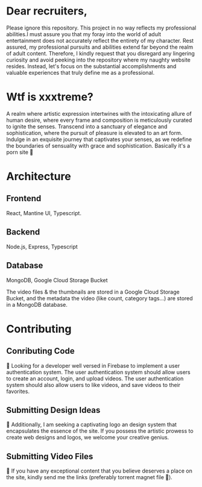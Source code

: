 # Dear recruiters, 
Please ignore this repository. This project in no way reflects my professional abilities.I must assure you that my foray into the world of adult entertainment does not accurately reflect the entirety of my character. Rest assured, my professional pursuits and abilities extend far beyond the realm of adult content.
Therefore, I kindly request that you disregard any lingering curiosity and avoid peeking into the repository where my naughty website resides. Instead, let's focus on the substantial accomplishments and valuable experiences that truly define me as a professional.

# Wtf is xxxtreme?

A realm where artistic expression intertwines with the intoxicating allure of human desire, where every frame and composition is meticulously curated to ignite the senses. Transcend into a sanctuary of elegance and sophistication, where the pursuit of pleasure is elevated to an art form. Indulge in an exquisite journey that captivates your senses, as we redefine the boundaries of sensuality with grace and sophistication.
Basically it's a porn site 🍆

# Architecture

## Frontend
React, Mantine UI, Typescript.

## Backend
Node.js, Express, Typescript

## Database
MongoDB, Google Cloud Storage Bucket

The video files & the thumbnails are stored in a Google Cloud Storage Bucket, and the metadata the video (like count, category tags...) are stored in a MongoDB database. 

# Contributing

## Conributing Code
🫵 Looking for a developer well versed in Firebase to implement a user authentication system. The user authentication system should allow users to create an account, login, and upload videos. The user authentication system should also allow users to like videos, and save videos to their favorites.

## Submitting Design Ideas
🫵 Additionally, I am seeking a captivating logo an design system that encapsulates the essence of the site. If you possess the artistic prowess to create web designs and logos, we welcome your creative genius. 

## Submitting Video Files
🫵 If you have any exceptional content that you believe deserves a place on the site, kindly send me the links (preferably torrent magnet file 🧲). 

